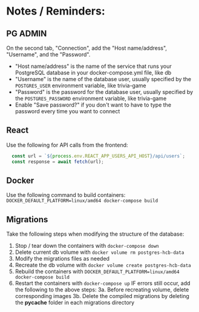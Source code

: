 # Notes / Reminders:

## PG ADMIN
On the second tab, "Connection", add the "Host name/address", "Username", and the "Password".

- "Host name/address" is the name of the service that runs your PostgreSQL database in your docker-compose.yml file, like db
- "Username" is the name of the database user, usually specified by the `POSTGRES_USER` environment variable, like trivia-game
- "Password" is the password for the database user, usually specified by the `POSTGRES_PASSWORD` environment variable, like trivia-game
- Enable "Save password?" if you don't want to have to type the password every time you want to connect


## React
Use the following for API calls from the frontend:
```javascript
  const url = `${process.env.REACT_APP_USERS_API_HOST}/api/users`;
  const response = await fetch(url);
```

## Docker
Use the following command to build containers:
  `DOCKER_DEFAULT_PLATFORM=linux/amd64 docker-compose build`


## Migrations
Take the following steps when modifying the structure of the database:
1. Stop / tear down the containers with `docker-compose down`
2. Delete current db volume with `docker volume rm postgres-hcb-data`
3. Modify the migrations files as needed
4. Recreate the db volume with `docker volume create postgres-hcb-data`
5. Rebuild the containers with `DOCKER_DEFAULT_PLATFORM=linux/amd64 docker-compose build`
6. Restart the containers with `docker-compose up`
IF errors still occur, add the following to the above steps:
  3a. Before recreating volume, delete corresponding images
  3b. Delete the compiled migrations by deleting the __pycache__ folder in each migrations directory
